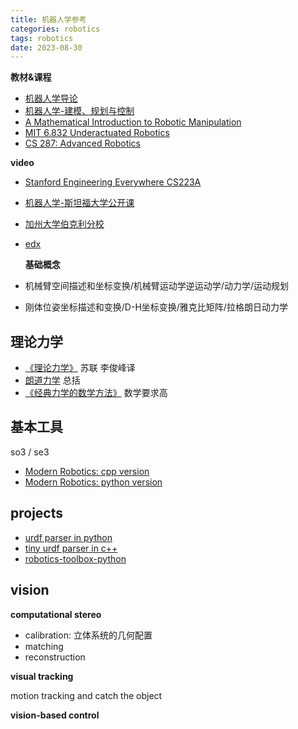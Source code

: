 ```yaml
---
title: 机器人学参考
categories: robotics
tags: robotics
date: 2023-08-30
---
```


**教材&课程**

- [机器人学导论](https://book.douban.com/subject/1831719/)
- [机器人学-建模、规划与控制]()
- [A Mathematical Introduction to Robotic Manipulation](http://www.cds.caltech.edu/~murray/mlswiki/index.php?title=Main_Page)
- [MIT 6.832 Underactuated Robotics](http://underactuated.csail.mit.edu/Spring2021/index.html)
- [CS 287: Advanced Robotics](https://people.eecs.berkeley.edu/~pabbeel/cs287-fa19/)

**video**

- [Stanford Engineering Everywhere CS223A](http://videolectures.net/stanfordcs223aw08_introduction_robotics/)

- [机器人学-斯坦福大学公开课](http://open.163.com/special/opencourse/robotics.html)

- [加州大学伯克利分校](https://people.eecs.berkeley.edu/~pabbeel/cs287-fa15/)

- [edx](https://courses.edx.org/courses/course-v1:PennX+ROBO1x+1T2017/course/)

  **基础概念**

- 机械臂空间描述和坐标变换/机械臂运动学逆运动学/动力学/运动规划

- 刚体位姿坐标描述和变换/D-H坐标变换/雅克比矩阵/拉格朗日动力学

## 理论力学

- [《理论力学》](https://book.douban.com/subject/1684060/) 苏联 李俊峰译
- [朗道力学](https://book.douban.com/subject/25940840/) 总括
- [《经典力学的数学方法》](https://book.douban.com/subject/1728598/) 数学要求高


## 基本工具

so3 / se3

- [Modern Robotics: cpp version](https://github.com/Le0nX/ModernRoboticsCpp)
- [Modern Robotics: python version](https://github.com/NxRLab/ModernRobotics/tree/master/packages/Python)


## projects

- [urdf parser in python](https://github.com/mahaarbo/urdf2casadi/blob/master/urdf2casadi/urdfparser.py)
- [tiny urdf parser in c++](https://github.com/ORB-HD/URDF_Parser)
- [robotics-toolbox-python](https://github.com/petercorke/robotics-toolbox-python)

## vision



**computational stereo** 

- calibration: 立体系统的几何配置
- matching
- reconstruction

**visual tracking**

motion tracking and catch the object

**vision-based control**

